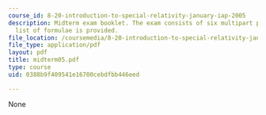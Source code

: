 ```yaml
---
course_id: 8-20-introduction-to-special-relativity-january-iap-2005
description: Midterm exam booklet. The exam consists of six multipart problems. A
  list of formulae is provided.
file_location: /coursemedia/8-20-introduction-to-special-relativity-january-iap-2005/0388b9f409541e16700cebdfbb446eed_midterm05.pdf
file_type: application/pdf
layout: pdf
title: midterm05.pdf
type: course
uid: 0388b9f409541e16700cebdfbb446eed

---
```

None